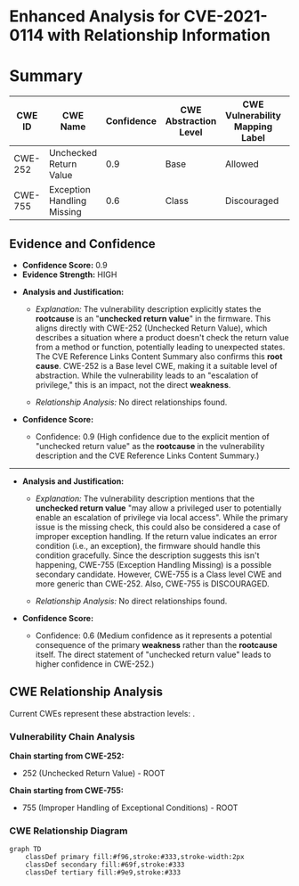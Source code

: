 # Enhanced Analysis for CVE-2021-0114 with Relationship Information

# Summary
| CWE ID  | CWE Name  | Confidence | CWE Abstraction Level | CWE Vulnerability Mapping Label | CWE-Vulnerability Mapping Notes |
|---|---|---|---|---|---|
| CWE-252 | Unchecked Return Value | 0.9 | Base  | Allowed | Primary CWE |
| CWE-755 | Exception Handling Missing | 0.6 | Class | Discouraged | Secondary Candidate |

## Evidence and Confidence

*   **Confidence Score:** 0.9
*   **Evidence Strength:** HIGH

- **Analysis and Justification:**  
  - *Explanation:* The vulnerability description explicitly states the **rootcause** is an "**unchecked return value**" in the firmware. This aligns directly with CWE-252 (Unchecked Return Value), which describes a situation where a product doesn't check the return value from a method or function, potentially leading to unexpected states. The CVE Reference Links Content Summary also confirms this **root cause**. CWE-252 is a Base level CWE, making it a suitable level of abstraction. While the vulnerability leads to an "escalation of privilege," this is an impact, not the direct **weakness**.
  
  - *Relationship Analysis:* No direct relationships found.

- **Confidence Score:**  
  - Confidence: 0.9 (High confidence due to the explicit mention of "unchecked return value" as the **rootcause** in the vulnerability description and the CVE Reference Links Content Summary.)

---

- **Analysis and Justification:**  
  - *Explanation:* The vulnerability description mentions that the **unchecked return value** "may allow a privileged user to potentially enable an escalation of privilege via local access". While the primary issue is the missing check, this could also be considered a case of improper exception handling. If the return value indicates an error condition (i.e., an exception), the firmware should handle this condition gracefully. Since the description suggests this isn't happening, CWE-755 (Exception Handling Missing) is a possible secondary candidate. However, CWE-755 is a Class level CWE and more generic than CWE-252. Also, CWE-755 is DISCOURAGED.
  
  - *Relationship Analysis:* No direct relationships found.

- **Confidence Score:**  
  - Confidence: 0.6 (Medium confidence as it represents a potential consequence of the primary **weakness** rather than the **rootcause** itself. The direct statement of "unchecked return value" leads to higher confidence in CWE-252.)


## CWE Relationship Analysis

Current CWEs represent these abstraction levels: .


### Vulnerability Chain Analysis

**Chain starting from CWE-252:**
- 252 (Unchecked Return Value) - ROOT


**Chain starting from CWE-755:**
- 755 (Improper Handling of Exceptional Conditions) - ROOT



### CWE Relationship Diagram

```mermaid
graph TD
    classDef primary fill:#f96,stroke:#333,stroke-width:2px
    classDef secondary fill:#69f,stroke:#333
    classDef tertiary fill:#9e9,stroke:#333
```
